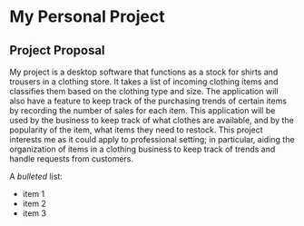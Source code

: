 # My Personal Project
## **Project Proposal**
My project is a desktop software that functions as a stock for shirts and trousers in a clothing store. It takes a list of incoming clothing items and classifies them based on the clothing type and size.  The application will also have a feature to keep track of the purchasing trends of certain items by recording the number of sales for each item. This application will be used by the business to keep track of what clothes are available, and by the popularity of the item, what items they need to restock. This project interests me as it could apply to professional setting; in particular, aiding the organization of items in a clothing business to keep track of trends and handle requests from customers.


A *bulleted* list:
- item 1
- item 2
- item 3
